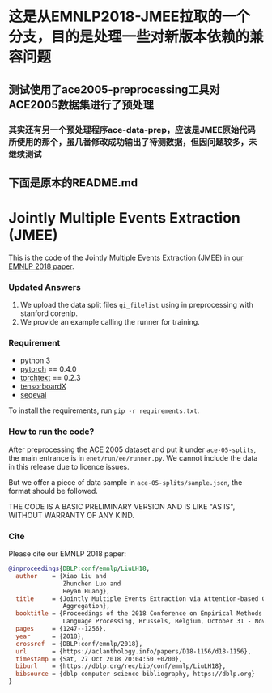 # 这是从EMNLP2018-JMEE拉取的一个分支，目的是处理一些对新版本依赖的兼容问题
## 测试使用了ace2005-preprocessing工具对ACE2005数据集进行了预处理
### 其实还有另一个预处理程序ace-data-prep，应该是JMEE原始代码所使用的那个，虽几番修改成功输出了待测数据，但因问题较多，未继续测试
## 下面是原本的README.md

# Jointly Multiple Events Extraction (JMEE)
This is the code of the Jointly Multiple Events Extraction (JMEE) in [our EMNLP 2018 paper](https://arxiv.org/abs/1809.09078).

### Updated Answers

1. We upload the data split files `qi_filelist` using in preprocessing with stanford corenlp.
2. We provide an example calling the runner for training.

### Requirement
- python 3
- [pytorch](http://pytorch.org) == 0.4.0
- [torchtext](https://github.com/pytorch/text) == 0.2.3
- [tensorboardX](https://github.com/lanpa/tensorboard-pytorch)
- [seqeval](https://github.com/chakki-works/seqeval)

To install the requirements, run `pip -r requirements.txt`.

### How to run the code?
After preprocessing the ACE 2005 dataset and put it under `ace-05-splits`, the main entrance is in `enet/run/ee/runner.py`.
We cannot include the data in this release due to licence issues.

But we offer a piece of data sample in `ace-05-splits/sample.json`, the format should be followed.

THE CODE IS A BASIC PRELIMINARY VERSION AND IS LIKE "AS IS", WITHOUT WARRANTY OF ANY KIND.

### Cite
Please cite our EMNLP 2018 paper:
```bibtex
@inproceedings{DBLP:conf/emnlp/LiuLH18,
  author    = {Xiao Liu and
               Zhunchen Luo and
               Heyan Huang},
  title     = {Jointly Multiple Events Extraction via Attention-based Graph Information
               Aggregation},
  booktitle = {Proceedings of the 2018 Conference on Empirical Methods in Natural
               Language Processing, Brussels, Belgium, October 31 - November 4, 2018},
  pages     = {1247--1256},
  year      = {2018},
  crossref  = {DBLP:conf/emnlp/2018},
  url       = {https://aclanthology.info/papers/D18-1156/d18-1156},
  timestamp = {Sat, 27 Oct 2018 20:04:50 +0200},
  biburl    = {https://dblp.org/rec/bib/conf/emnlp/LiuLH18},
  bibsource = {dblp computer science bibliography, https://dblp.org}
}
```
